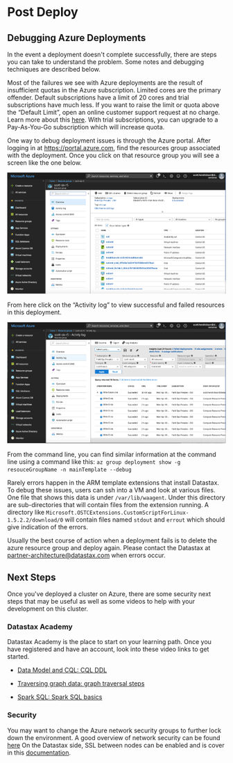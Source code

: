 # Post Deploy

## Debugging Azure Deployments

In the event a deployment doesn't complete successfully, there are steps you can take to understand the problem. Some notes and debugging techniques are described below.

Most of the failures we see with Azure deployments are the result of insufficient quotas in the Azure subscription. Limited cores are the primary offender. Default subscriptions have a limit of 20 cores and trial subscriptions have much less. If you want to raise the limit or quota above the “Default Limit”, open an online customer support request at no charge. Learn more about this [here](https://docs.microsoft.com/en-us/azure/azure-supportability/resource-manager-core-quotas-request). With trial subscriptions, you can upgrade to a Pay-As-You-Go subscription which will increase quota.

One way to debug deployment issues is through the Azure portal. After logging in at https://portal.azure.com, find the resources group associated with the deployment. Once you click on that resource group you will see a screen like the one below.

![Azure portal showing resource group](imgs/portal-rg.png)

From here click on the “Activity log” to view successful and failed resources in this deployment.

![Azure portal showing resource group events](imgs/portal-rg-events.png)

From the command line, you can find similar information at the command line using a command like this: `az group deployment show -g resouceGroupName -n mainTemplate --debug`

Rarely errors happen in the ARM template extensions that install Datastax. To debug these issues, users can ssh into a VM and look at various files. One file that shows this data is under `/var/lib/waagent`. Under this directory are sub-directories that will contain files from the extension running. A directory like `Microsoft.OSTCExtensions.CustomScriptForLinux-1.5.2.2/download/0` will contain files named `stdout` and `errout` which should give indication of the errors.

Usually the best course of action when a deployment fails is to delete the azure resource group and deploy again. Please contact the Datastax at partner-architecture@datastax.com when errors occur.

## Next Steps

Once you've deployed a cluster on Azure, there are some security next steps that may be useful as well as some videos to help with your development on this cluster.

### Datastax Academy
Datastax Academy is the place to start on your learning path. Once you have registered and have an account, look into these video links to get started.

* [Data Model and CQL: CQL DDL](https://academy.datastax.com/units/data-model-and-cql-cql-ddl)

* [Traversing graph data: graph traversal steps](https://academy.datastax.com/units/traversing-graph-data-graph-traversal-steps)

* [Spark SQL: Spark SQL basics ](https://academy.datastax.com/units/spark-sql-spark-sql-basics)



### Security
You may want to change the Azure network security groups to further lock down the environment. A good overview of network security can be found [here](https://docs.microsoft.com/en-us/azure/virtual-network/security-overview)
On the Datastax side, SSL between nodes can be enabled and is cover in this [documentation](https://docs.datastax.com/en/dse/6.0/dse-admin/datastax_enterprise/security/secInternodeSsl.html).
